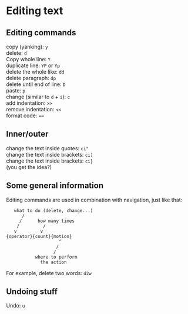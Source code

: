 # Editing text
## Editing commands
copy (yanking): `y`  
delete: `d`  
Copy whole line: `Y`   
duplicate line:  `YP` or `Yp`  
delete the whole like: `dd`  
delete paragraph: `dp`  
delete until end of line: `D`  
paste: `p`  
change (similar to `d` + `i`): `c`  
add indentation: `>>`  
remove indentation: `<<`  
format code: `==`  

## Inner/outer
change the text inside quotes: `ci"`  
change the text inside brackets: `ci)`  
change the text inside brackets: `ci}`  
(you get the idea?)

## Some general information
Editing commands are used in combination with navigation, just like that:
```
   what to do (delete, change...)
      /
     /      how many times
    /         /
   v         v
{operator}{count}{motion}
                    ^
                   /
                  /
           where to perform
             the action
```

For example, delete two words: `d2w`  

## Undoing stuff
Undo: `u`  

